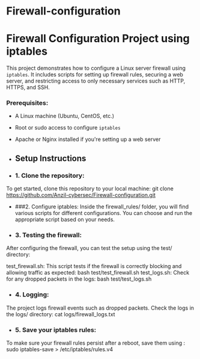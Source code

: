 # Firewall-configuration
# Firewall Configuration Project using iptables

This project demonstrates how to configure a Linux server firewall using `iptables`. It includes scripts for setting up firewall rules, securing a web server, and restricting access to only necessary services such as HTTP, HTTPS, and SSH.

### Prerequisites:
- A Linux machine (Ubuntu, CentOS, etc.)
- Root or sudo access to configure `iptables`
- Apache or Nginx installed if you're setting up a web server

- ## Setup Instructions

- ### 1. Clone the repository:
To get started, clone this repository to your local machine: git clone https://github.com/Anzil-cybersec/Firewall-configuration.git

- ###2. Configure iptables:
Inside the firewall_rules/ folder, you will find various scripts for different configurations. You can choose and run the appropriate script based on your needs.

- ### 3. Testing the firewall:
After configuring the firewall, you can test the setup using the test/ directory:

test_firewall.sh: This script tests if the firewall is correctly blocking and allowing traffic as expected: bash test/test_firewall.sh
test_logs.sh: Check for any dropped packets in the logs: bash test/test_logs.sh

- ### 4. Logging:
The project logs firewall events such as dropped packets. Check the logs in the logs/ directory: cat logs/firewall_logs.txt

- ### 5. Save your iptables rules:
To make sure your firewall rules persist after a reboot, save them using : sudo iptables-save > /etc/iptables/rules.v4
